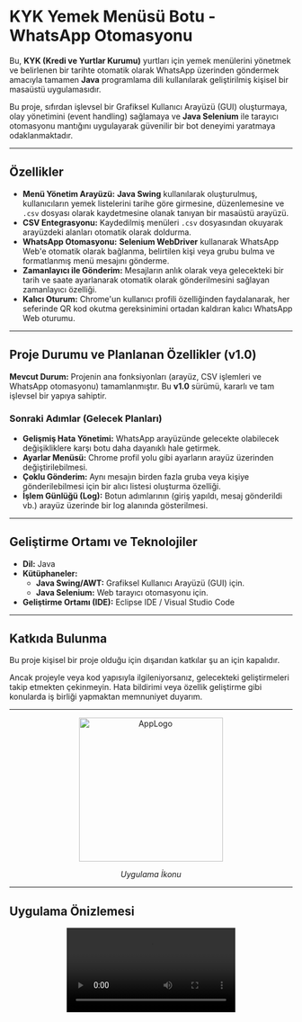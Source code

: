 # KYK Yemek Menüsü Botu - WhatsApp Otomasyonu

Bu, **KYK (Kredi ve Yurtlar Kurumu)** yurtları için yemek menülerini yönetmek ve belirlenen bir tarihte otomatik olarak WhatsApp üzerinden göndermek amacıyla tamamen **Java** programlama dili kullanılarak geliştirilmiş kişisel bir masaüstü uygulamasıdır.

Bu proje, sıfırdan işlevsel bir Grafiksel Kullanıcı Arayüzü (GUI) oluşturmaya, olay yönetimini (event handling) sağlamaya ve **Java Selenium** ile tarayıcı otomasyonu mantığını uygulayarak güvenilir bir bot deneyimi yaratmaya odaklanmaktadır.

---

## Özellikler

* **Menü Yönetim Arayüzü:** **Java Swing** kullanılarak oluşturulmuş, kullanıcıların yemek listelerini tarihe göre girmesine, düzenlemesine ve `.csv` dosyası olarak kaydetmesine olanak tanıyan bir masaüstü arayüzü.
* **CSV Entegrasyonu:** Kaydedilmiş menüleri `.csv` dosyasından okuyarak arayüzdeki alanları otomatik olarak doldurma.
* **WhatsApp Otomasyonu:** **Selenium WebDriver** kullanarak WhatsApp Web'e otomatik olarak bağlanma, belirtilen kişi veya grubu bulma ve formatlanmış menü mesajını gönderme.
* **Zamanlayıcı ile Gönderim:** Mesajların anlık olarak veya gelecekteki bir tarih ve saate ayarlanarak otomatik olarak gönderilmesini sağlayan zamanlayıcı özelliği.
* **Kalıcı Oturum:** Chrome'un kullanıcı profili özelliğinden faydalanarak, her seferinde QR kod okutma gereksinimini ortadan kaldıran kalıcı WhatsApp Web oturumu.

---

## Proje Durumu ve Planlanan Özellikler (v1.0)

**Mevcut Durum:** Projenin ana fonksiyonları (arayüz, CSV işlemleri ve WhatsApp otomasyonu) tamamlanmıştır. Bu **v1.0** sürümü, kararlı ve tam işlevsel bir yapıya sahiptir.

### Sonraki Adımlar (Gelecek Planları)

* **Gelişmiş Hata Yönetimi:** WhatsApp arayüzünde gelecekte olabilecek değişikliklere karşı botu daha dayanıklı hale getirmek.
* **Ayarlar Menüsü:** Chrome profil yolu gibi ayarların arayüz üzerinden değiştirilebilmesi.
* **Çoklu Gönderim:** Aynı mesajın birden fazla gruba veya kişiye gönderilebilmesi için bir alıcı listesi oluşturma özelliği.
* **İşlem Günlüğü (Log):** Botun adımlarının (giriş yapıldı, mesaj gönderildi vb.) arayüz üzerinde bir log alanında gösterilmesi.

---

## Geliştirme Ortamı ve Teknolojiler

* **Dil:** Java
* **Kütüphaneler:**
    * **Java Swing/AWT:** Grafiksel Kullanıcı Arayüzü (GUI) için.
    * **Java Selenium:** Web tarayıcı otomasyonu için.
* **Geliştirme Ortamı (IDE):** Eclipse IDE / Visual Studio Code

---

## Katkıda Bulunma

Bu proje kişisel bir proje olduğu için dışarıdan katkılar şu an için kapalıdır.

Ancak projeyle veya kod yapısıyla ilgileniyorsanız, gelecekteki geliştirmeleri takip etmekten çekinmeyin. Hata bildirimi veya özellik geliştirme gibi konularda iş birliği yapmaktan memnuniyet duyarım.

---

<p align="center">
   <img width="256" height="256" alt="AppLogo" src="https://github.com/user-attachments/assets/d13d7218-50f4-470e-8560-338c7ff24c6c" />
</p>

<p align="center">
   <i>
      Uygulama İkonu
   </i>
</p>

---

## Uygulama Önizlemesi

<p align="center">
   <video src="https://github.com/user-attachments/assets/00c89376-7448-45bc-9ce5-49a5c71cd8b1"> width="700" controls>
      Tarayıcınız video etiketini desteklemiyor.
   </video>
</p>
